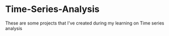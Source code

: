# Time-Series-Analysis
These are some projects that I've created during my learning on Time series analysis 

